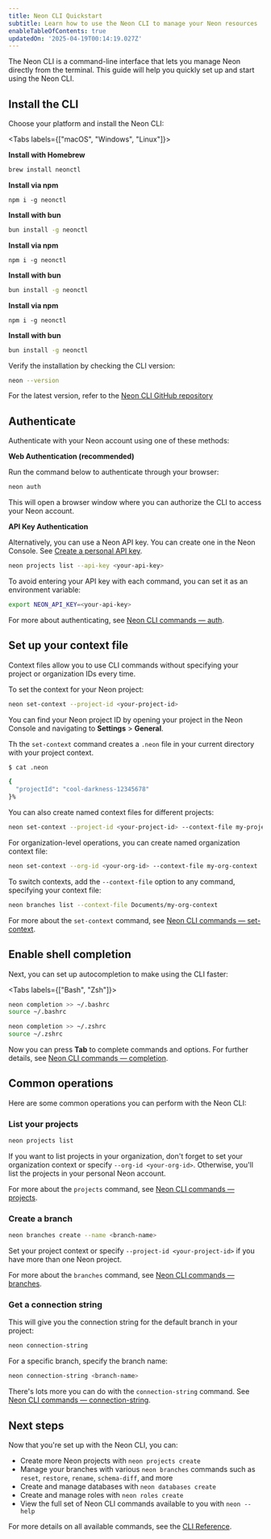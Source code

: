 ```yaml
---
title: Neon CLI Quickstart
subtitle: Learn how to use the Neon CLI to manage your Neon resources
enableTableOfContents: true
updatedOn: '2025-04-19T00:14:19.027Z'
---
```


The Neon CLI is a command-line interface that lets you manage Neon directly from the terminal. This guide will help you quickly set up and start using the Neon CLI.

<Steps>

## Install the CLI

Choose your platform and install the Neon CLI:

<Tabs labels={["macOS", "Windows", "Linux"]}>

<TabItem>

**Install with Homebrew**

```bash
brew install neonctl
```

**Install via npm**

```shell
npm i -g neonctl
```

**Install with bun**

```bash
bun install -g neonctl
```

</TabItem>

<TabItem>

**Install via npm**

```shell
npm i -g neonctl
```

**Install with bun**

```bash
bun install -g neonctl
```

</TabItem>

<TabItem>

**Install via npm**

```shell
npm i -g neonctl
```

**Install with bun**

```bash
bun install -g neonctl
```

</TabItem>

</Tabs>

Verify the installation by checking the CLI version:

```bash
neon --version
```

For the latest version, refer to the [Neon CLI GitHub repository](https://github.com/neondatabase/neonctl)

## Authenticate

Authenticate with your Neon account using one of these methods:

**Web Authentication (recommended)**

Run the command below to authenticate through your browser:

```bash
neon auth
```

This will open a browser window where you can authorize the CLI to access your Neon account.

**API Key Authentication**

Alternatively, you can use a Neon API key. You can create one in the Neon Console. See [Create a personal API key](https://neon.tech/docs/manage/api-keys#create-a-personal-api-key).

```bash
neon projects list --api-key <your-api-key>
```

To avoid entering your API key with each command, you can set it as an environment variable:

```bash
export NEON_API_KEY=<your-api-key>
```

For more about authenticating, see [Neon CLI commands — auth](/docs/reference/cli-auth).

## Set up your context file

Context files allow you to use CLI commands without specifying your project or organization IDs every time.

To set the context for your Neon project:

```bash
neon set-context --project-id <your-project-id>
```

You can find your Neon project ID by opening your project in the Neon Console and navigating to **Settings** > **General**.

Th the `set-context` command creates a `.neon` file in your current directory with your project context.

```bash
$ cat .neon

{
  "projectId": "cool-darkness-12345678"
}%
```

You can also create named context files for different projects:

```bash
neon set-context --project-id <your-project-id> --context-file my-project-context
```

For organization-level operations, you can create named organization context file:

```bash
neon set-context --org-id <your-org-id> --context-file my-org-context
```

To switch contexts, add the `--context-file` option to any command, specifying your context file:

```bash
neon branches list --context-file Documents/my-org-context
```

For more about the `set-context` command, see [Neon CLI commands — set-context](/docs/reference/cli-set-context).

## Enable shell completion

Next, you can set up autocompletion to make using the CLI faster:

<Tabs labels={["Bash", "Zsh"]}>

<TabItem>

```bash
neon completion >> ~/.bashrc
source ~/.bashrc
```

</TabItem>

<TabItem>

```bash
neon completion >> ~/.zshrc
source ~/.zshrc
```

</TabItem>

</Tabs>

Now you can press **Tab** to complete commands and options. For further details, see [Neon CLI commands — completion](/docs/reference/cli-completion).

## Common operations

Here are some common operations you can perform with the Neon CLI:

### List your projects

```bash
neon projects list
```

If you want to list projects in your organization, don't forget to set your organization context or specify `--org-id <your-org-id>`. Otherwise, you'll list the projects in your personal Neon account.

For more about the `projects` command, see [Neon CLI commands — projects](/docs/reference/cli-projects).

### Create a branch

```bash
neon branches create --name <branch-name>
```

Set your project context or specify `--project-id <your-project-id>` if you have more than one Neon project.

For more about the `branches` command, see [Neon CLI commands — branches](/docs/reference/cli-branches).

### Get a connection string

This will give you the connection string for the default branch in your project:

```bash
neon connection-string
```

For a specific branch, specify the branch name:

```bash
neon connection-string <branch-name>
```

There's lots more you can do with the `connection-string` command. See [Neon CLI commands — connection-string](/docs/reference/cli-connection-string).

## Next steps

Now that you're set up with the Neon CLI, you can:

- Create more Neon projects with `neon projects create`
- Manage your branches with various `neon branches` commands such as `reset`, `restore`, `rename`, `schema-diff`, and more
- Create and manage databases with `neon databases create`
- Create and manage roles with `neon roles create`
- View the full set of Neon CLI commands available to you with `neon --help`

For more details on all available commands, see the [CLI Reference](/docs/reference/neon-cli).

</Steps>
